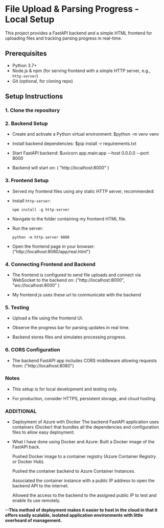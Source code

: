
# File Upload & Parsing Progress - Local Setup

This project provides a FastAPI backend and a simple HTML frontend for uploading files and tracking parsing progress in real-time.

## Prerequisites

- Python 3.7+
- Node.js & npm (for serving frontend with a simple HTTP server, e.g., `http-server`)
- Git (optional, for cloning repo)


## Setup Instructions

### 1. Clone the repository

### 2. Backend Setup

  - Create and activate a Python virtual environment:
    $python -m venv venv
    
  - Install backend dependencies:
    $pip install -r requirements.txt

  - Start FastAPI backend:
    $uvicorn app.main:app --host 0.0.0.0 --port 8000

   - Backend will start on:
     ( "http://localhost:8000" )


### 3. Frontend Setup

- Served my frontend files using any static HTTP server, recommended:

- Install `http-server`:

  ```
  npm install -g http-server
  ```

- Navigate to the folder containing my frontend HTML file.

- Run the server:

  ```
  python -m http.server 8080
  ```

- Open the frontend page in your browser:
  ("http://localhost:8080/app/real.html")




### 4. Connecting Frontend and Backend

- The frontend is configured to send file uploads and connect via WebSocket to the backend on:
 ("http://localhost:8000", "ws://localhost:8000" )

- My frontend js uses these url to communicate with the backend

### 5. Testing

- Upload a file using the frontend UI.

- Observe the progress bar for parsing updates in real time.

- Backend stores files and simulates processing progress.


### 6. CORS Configuration

- The backend FastAPI app includes CORS middleware allowing requests from:
 ("http://localhost:8080")


### Notes

- This setup is for local development and testing only.

- For production, consider HTTPS, persistent storage, and cloud hosting.



### ADDITIONAL

- Deployment of Azure with Docker
  The backend FastAPI application uses containers (Docker) that bundles all the dependencies and   configuration files to allow easy deployment.

- What I have done using Docker and Azure:
  Built a Docker image of the FastAPI back.

  Pushed Docker image to a container registry (Azure Container Registry or Docker Hub).

  Pushed the container backend to Azure Container Instances.

  Associated the container instance with a public IP address to open the backend API to the        internet.

  Allowed the access to the backend to the assigned public IP to test and enable its use           remotely.

**--This method of deployment makes it easier to host in the cloud in that it offers easily scalable, isolated application environments with little overheard of management.**
